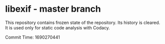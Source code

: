 # libexif - master branch

This repository contains frozen state of the repository.
Its history is cleared. It is used only for static code
analysis with Codacy.

Commit Time: 1690270441